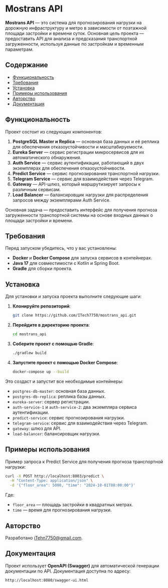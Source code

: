 
# Mostrans API

**Mostrans API** — это система для прогнозирования нагрузки на дорожную инфраструктуру и метро в зависимости от поэтажной площади застройки и времени суток. Основная цель проекта — предоставить API для анализа и предсказания транспортной загруженности, используя данные по застройкам и временным параметрам.

## Содержание

- [Функциональность](#функциональность)
- [Требования](#требования)
- [Установка](#установка)
- [Примеры использования](#примеры-использования)
- [Авторство](#авторство)
- [Документация](#документация)

## Функциональность

Проект состоит из следующих компонентов:

1. **PostgreSQL Master и Replica** — основная база данных и её реплика для обеспечения отказоустойчивости и масштабируемости.
2. **Eureka Server** — сервис регистрации микросервисов для их автоматического обнаружения.
3. **Auth Service** — сервис аутентификации, работающий в двух экземплярах для обеспечения отказоустойчивости.
4. **Predict Service** — сервис прогнозирования транспортной нагрузки.
5. **Telegram Service** — сервис для взаимодействия через Telegram.
6. **Gateway** — API-шлюз, который маршрутизирует запросы к различным сервисам.
7. **Load Balancer** — балансировщик нагрузки для распределения запросов между экземплярами Auth Service.

Основная задача — предоставить интерфейс для получения прогноза загруженности транспортной системы на основе входных данных о площади застройки и времени.

## Требования

Перед запуском убедитесь, что у вас установлены:

- **Docker** и **Docker Compose** для запуска сервисов в контейнерах.
- **Java 17** для совместимости с Kotlin и Spring Boot.
- **Gradle** для сборки проекта.

## Установка

Для установки и запуска проекта выполните следующие шаги:

1. **Клонируйте репозиторий**:

   ```bash
   git clone https://github.com/ITech7750/mostrans_api.git
   ```

2. **Перейдите в директорию проекта**:

   ```bash
   cd mostrans_api
   ```

3. **Соберите проект с помощью Gradle**:

   ```bash
   ./gradlew build
   ```

4. **Запустите проект с помощью Docker Compose**:

   ```bash
   docker-compose up --build
   ```

Это создаст и запустит все необходимые контейнеры:

- `postgres-db-master`: основная база данных.
- `postgres-db-replica`: реплика базы данных.
- `eureka-server`: сервер регистрации.
- `auth-service-1` и `auth-service-2`: два экземпляра сервиса аутентификации.
- `predict-service`: сервис прогнозирования нагрузки.
- `telegram-service`: сервис для взаимодействия через Telegram.
- `gateway`: шлюз для API.
- `load-balancer`: балансировщик нагрузки.

## Примеры использования

Пример запроса к Predict Service для получения прогноза транспортной нагрузки:

```bash
curl -X POST http://localhost:8003/predict \
  -H "Content-Type: application/json" \
  -d '{"floor_area": 5000, "time": "2024-10-01T08:00:00"}'
```

Где:
- `floor_area` — площадь застройки в квадратных метрах.
- `time` — время для прогнозирования нагрузки.

## Авторство

Разработано [iTehn7750@gmail.com](mailto:iTehn7750@gmail.com).

## Документация

Проект использует **OpenAPI (Swagger)** для автоматической генерации документации по API. Документация доступна по адресу:

```
http://localhost:8080/swagger-ui.html
```
